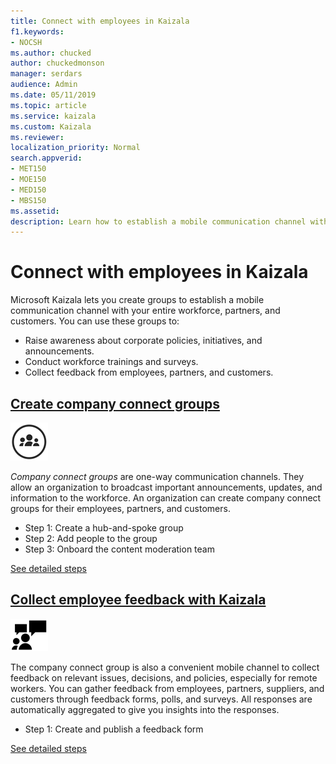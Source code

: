 ```yaml
---
title: Connect with employees in Kaizala
f1.keywords:
- NOCSH
ms.author: chucked
author: chuckedmonson
manager: serdars
audience: Admin
ms.date: 05/11/2019
ms.topic: article
ms.service: kaizala
ms.custom: Kaizala
ms.reviewer: 
localization_priority: Normal
search.appverid:
- MET150
- MOE150
- MED150
- MBS150
ms.assetid: 
description: Learn how to establish a mobile communication channel with your entire workforce, partners, and customers in Kaizala.
---
```


# Connect with employees in Kaizala

Microsoft Kaizala lets you create groups to establish a mobile communication channel with your entire workforce, partners, and customers. You can use these groups to:

- Raise awareness about corporate policies, initiatives, and announcements.
- Conduct workforce trainings and surveys.
- Collect feedback from employees, partners, and customers.

## **[Create company connect groups](create-company-connect-groups.md)**

[![Image of company connect icon.](media/create-company-connect-groups-icon.png)](create-company-connect-groups.md)

*Company connect groups* are one-way communication channels. They allow an organization to broadcast important announcements, updates, and information to the workforce. An organization can create company connect groups for their employees, partners, and customers. 

- Step 1: Create a hub-and-spoke group
- Step 2: Add people to the group
- Step 3: Onboard the content moderation team

[See detailed steps](create-company-connect-groups.md)

## **[Collect employee feedback with Kaizala](collect-feedback.md)**

[![Image of people icon.](media/invite-people-icon.png)](collect-feedback.md)

The company connect group is also a convenient mobile channel to collect feedback on relevant issues, decisions, and policies, especially for remote workers. You can gather feedback from employees, partners, suppliers, and customers through feedback forms, polls, and surveys. All responses are automatically aggregated to give you insights into the responses. 

- Step 1: Create and publish a feedback form

[See detailed steps](collect-feedback.md)
